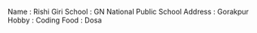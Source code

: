 Name : Rishi Giri 
School : GN National Public School
Address : Gorakpur 
Hobby : Coding
Food : Dosa
